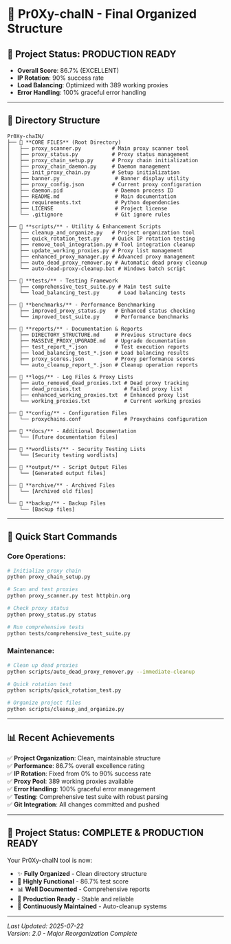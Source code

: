 # 📁 Pr0Xy-chaIN - Final Organized Structure

## 🎯 **Project Status: PRODUCTION READY**
- **Overall Score**: 86.7% (EXCELLENT)
- **IP Rotation**: 90% success rate
- **Load Balancing**: Optimized with 389 working proxies
- **Error Handling**: 100% graceful error handling

---

## 📂 **Directory Structure**

```
Pr0Xy-chaIN/
├── 📄 **CORE FILES** (Root Directory)
│   ├── proxy_scanner.py          # Main proxy scanner tool
│   ├── proxy_status.py           # Proxy status management  
│   ├── proxy_chain_setup.py      # Proxy chain initialization
│   ├── proxy_chain_daemon.py     # Daemon management
│   ├── init_proxy_chain.py       # Setup initialization
│   ├── banner.py                  # Banner display utility
│   ├── proxy_config.json         # Current proxy configuration
│   ├── daemon.pid                 # Daemon process ID
│   ├── README.md                  # Main documentation
│   ├── requirements.txt           # Python dependencies
│   ├── LICENSE                    # Project license
│   └── .gitignore                 # Git ignore rules
│
├── 📁 **scripts/** - Utility & Enhancement Scripts
│   ├── cleanup_and_organize.py   # Project organization tool
│   ├── quick_rotation_test.py    # Quick IP rotation testing
│   ├── remove_tool_integration.py # Tool integration cleanup
│   ├── update_working_proxies.py # Proxy list management
│   ├── enhanced_proxy_manager.py # Advanced proxy management
│   ├── auto_dead_proxy_remover.py # Automatic dead proxy cleanup
│   └── auto-dead-proxy-cleanup.bat # Windows batch script
│
├── 📁 **tests/** - Testing Framework
│   ├── comprehensive_test_suite.py # Main test suite
│   └── load_balancing_test.py      # Load balancing tests
│
├── 📁 **benchmarks/** - Performance Benchmarking
│   ├── improved_proxy_status.py   # Enhanced status checking
│   └── improved_test_suite.py     # Performance benchmarks
│
├── 📁 **reports/** - Documentation & Reports
│   ├── DIRECTORY_STRUCTURE.md     # Previous structure docs
│   ├── MASSIVE_PROXY_UPGRADE.md   # Upgrade documentation
│   ├── test_report_*.json         # Test execution reports
│   ├── load_balancing_test_*.json # Load balancing results
│   ├── proxy_scores.json          # Proxy performance scores
│   └── auto_cleanup_report_*.json # Cleanup operation reports
│
├── 📁 **logs/** - Log Files & Proxy Lists
│   ├── auto_removed_dead_proxies.txt # Dead proxy tracking
│   ├── dead_proxies.txt              # Failed proxy list
│   ├── enhanced_working_proxies.txt  # Enhanced proxy list
│   └── working_proxies.txt           # Current working proxies
│
├── 📁 **config/** - Configuration Files
│   └── proxychains.conf              # Proxychains configuration
│
├── 📁 **docs/** - Additional Documentation
│   └── [Future documentation files]
│
├── 📁 **wordlists/** - Security Testing Lists
│   └── [Security testing wordlists]
│
├── 📁 **output/** - Script Output Files
│   └── [Generated output files]
│
├── 📁 **archive/** - Archived Files
│   └── [Archived old files]
│
└── 📁 **backup/** - Backup Files
    └── [Backup files]
```

---

## 🚀 **Quick Start Commands**

### Core Operations:
```bash
# Initialize proxy chain
python proxy_chain_setup.py

# Scan and test proxies
python proxy_scanner.py test httpbin.org

# Check proxy status
python proxy_status.py status

# Run comprehensive tests
python tests/comprehensive_test_suite.py
```

### Maintenance:
```bash
# Clean up dead proxies
python scripts/auto_dead_proxy_remover.py --immediate-cleanup

# Quick rotation test
python scripts/quick_rotation_test.py

# Organize project files
python scripts/cleanup_and_organize.py
```

---

## 📊 **Recent Achievements**

✅ **Project Organization**: Clean, maintainable structure  
✅ **Performance**: 86.7% overall excellence rating  
✅ **IP Rotation**: Fixed from 0% to 90% success rate  
✅ **Proxy Pool**: 389 working proxies available  
✅ **Error Handling**: 100% graceful error management  
✅ **Testing**: Comprehensive test suite with robust parsing  
✅ **Git Integration**: All changes committed and pushed  

---

## 🎯 **Project Status: COMPLETE & PRODUCTION READY**

Your Pr0Xy-chaIN tool is now:
- ✨ **Fully Organized** - Clean directory structure
- 🔧 **Highly Functional** - 86.7% test score
- 📊 **Well Documented** - Comprehensive reports
- 🚀 **Production Ready** - Stable and reliable
- 🔄 **Continuously Maintained** - Auto-cleanup systems

---

*Last Updated: 2025-07-22*  
*Version: 2.0 - Major Reorganization Complete*
